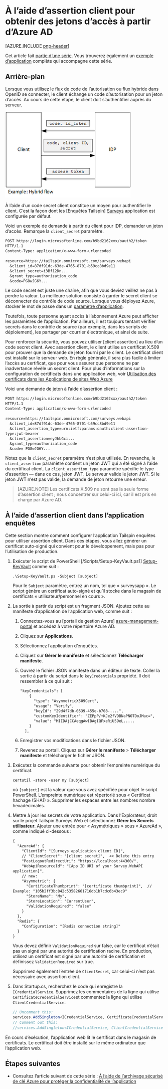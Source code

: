 <properties
   pageTitle="À l’aide d’assertion client pour obtenir des jetons d’accès à partir d’Azure AD | Microsoft Azure"
   description="Comment utiliser assertion client pour obtenir des jetons d’accès à partir d’Azure AD."
   services=""
   documentationCenter="na"
   authors="MikeWasson"
   manager="roshar"
   editor=""
   tags=""/>

<tags
   ms.service="guidance"
   ms.devlang="dotnet"
   ms.topic="article"
   ms.tgt_pltfrm="na"
   ms.workload="na"
   ms.date="05/23/2016"
   ms.author="mwasson"/>

# <a name="using-client-assertion-to-get-access-tokens-from-azure-ad"></a>À l’aide d’assertion client pour obtenir des jetons d’accès à partir d’Azure AD

[AZURE.INCLUDE [pnp-header](../../includes/guidance-pnp-header-include.md)]

Cet article fait [partie d’une série]. Vous trouverez également un [exemple d’application] complète qui accompagne cette série.

## <a name="background"></a>Arrière-plan

Lorsque vous utilisez le flux de code de l’autorisation ou flux hybride dans OpenID se connecter, le client échange un code d’autorisation pour un jeton d’accès. Au cours de cette étape, le client doit s’authentifier auprès du serveur.

![Secret client](media/guidance-multitenant-identity/client-secret.png)

À l’aide d’un code secret client constitue un moyen pour authentifier le client. C’est la façon dont les [Enquêtes Tailspin] [ Surveys] application est configurée par défaut.

Voici un exemple de demande à partir du client pour IDP, demander un jeton d’accès. Remarque la `client_secret` paramètre.

```
POST https://login.microsoftonline.com/b9bd2162xxx/oauth2/token HTTP/1.1
Content-Type: application/x-www-form-urlencoded

resource=https://tailspin.onmicrosoft.com/surveys.webapi
  &client_id=87df91dc-63de-4765-8701-b59cc8bd9e11
  &client_secret=i3Bf12Dn...
  &grant_type=authorization_code
  &code=PG8wJG6Y...
```

Le code secret est juste une chaîne, afin que vous deviez veillez ne pas à perdre la valeur. La meilleure solution consiste à garder le secret client se déconnecter de contrôle de code source. Lorsque vous déployez Azure, stocker le mot de passe dans un [paramètre d’application][configure-web-app].

Toutefois, toute personne ayant accès à l’abonnement Azure peut afficher les paramètres de l’application. Par ailleurs, il est toujours tentant vérifier secrets dans le contrôle de source (par exemple, dans les scripts de déploiement), les partager par courrier électronique, et ainsi de suite.

Pour renforcer la sécurité, vous pouvez utiliser [client assertion] au lieu d’un code secret client. Avec assertion client, le client utilise un certificat X.509 pour prouver que la demande de jeton fourni par le client. Le certificat client est installé sur le serveur web. En règle générale, il sera plus facile à limiter l’accès au certificat, que pour vous assurer que personne ne par inadvertance révèle un secret client. Pour plus d’informations sur la configuration de certificats dans une application web, voir [Utilisation des certificats dans les Applications de sites Web Azure][using-certs-in-websites]

Voici une demande de jeton à l’aide d’assertion client :

```
POST https://login.microsoftonline.com/b9bd2162xxx/oauth2/token HTTP/1.1
Content-Type: application/x-www-form-urlencoded

resource=https://tailspin.onmicrosoft.com/surveys.webapi
  &client_id=87df91dc-63de-4765-8701-b59cc8bd9e11
  &client_assertion_type=urn:ietf:params:oauth:client-assertion-type:jwt-bearer
  &client_assertion=eyJhbGci...
  &grant_type=authorization_code
  &code= PG8wJG6Y...
```

Notez que la `client_secret` paramètre n’est plus utilisée. En revanche, le `client_assertion` paramètre contient un jeton JWT qui a été signé à l’aide du certificat client. La `client_assertion_type` paramètre spécifie le type d’assertion &mdash; dans ce cas, jeton JWT. Le serveur valide le jeton JWT. Si le jeton JWT n’est pas valide, la demande de jeton retourne une erreur.

> [AZURE.NOTE] Les certificats X.509 ne sont pas la seule forme d’assertion client ; nous concentrer sur celui-ci ici, car il est pris en charge par Azure AD.

## <a name="using-client-assertion-in-the-surveys-application"></a>À l’aide d’assertion client dans l’application enquêtes

Cette section montre comment configurer l’application Tailspin enquêtes pour utiliser assertion client. Dans ces étapes, vous allez générer un certificat auto-signé qui convient pour le développement, mais pas pour l’utilisation de production.

1. Exécuter le script de PowerShell [/Scripts/Setup-KeyVault.ps1] [ Setup-KeyVault] comme suit :

    ```
    .\Setup-KeyVault.ps -Subject [subject]
    ```

    Pour le `Subject` paramètre, entrez un nom, tel que « surveysapp ». Le script génère un certificat auto-signé et qu’il stocke dans le magasin de certificats « utilisateur/personnel en cours ».

2. La sortie à partir du script est un fragment JSON. Ajoutez cette au manifeste d’application de l’application web, comme suit :

    1. Connectez-vous au [portail de gestion Azure] [ azure-management-portal] et accédez à votre répertoire Azure AD.

    2. Cliquez sur **Applications**.

    3. Sélectionnez l’application d’enquêtes.

    4.  Cliquez sur **Gérer le manifeste** et sélectionnez **Télécharger manifeste**.

    5.  Ouvrez le fichier JSON manifeste dans un éditeur de texte. Coller la sortie à partir du script dans le `keyCredentials` propriété. Il doit ressembler à ce qui suit :

        ```    
        "keyCredentials": [
            {
              "type": "AsymmetricX509Cert",
              "usage": "Verify",
              "keyId": "29d4f7db-0539-455e-b708-....",
              "customKeyIdentifier": "ZEPpP/+KJe2fVDBNaPNOTDoJMac=",
              "value": "MIIDAjCCAeqgAwIBAgIQFxeRiU59eL.....
            }
          ],
         ```

    6.  Enregistrer vos modifications dans le fichier JSON.

    7.  Revenez au portail. Cliquez sur **Gérer le manifeste** > **Télécharger manifeste** et télécharger le fichier JSON.

3. Exécutez la commande suivante pour obtenir l’empreinte numérique du certificat.

    ```
    certutil -store -user my [subject]
    ```

    où `[subject]` est la valeur que vous avez spécifiée pour objet le script PowerShell. L’empreinte numérique est répertorié sous « Certificat hachage (SHA1) ». Supprimer les espaces entre les nombres nombre hexadécimales.

4. Mettre à jour les secrets de votre application. Dans l’Explorateur, droit sur le projet Tailspin.Surveys.Web et sélectionnez **Gérer les Secrets utilisateur**. Ajouter une entrée pour « Asymétriques » sous « AzureAd », comme indiqué ci-dessous :

    ```
    {
      "AzureAd": {
        "ClientId": "[Surveys application client ID]",
        // "ClientSecret": "[client secret]",  << Delete this entry
        "PostLogoutRedirectUri": "https://localhost:44300/",
        "WebApiResourceId": "[App ID URI of your Survey.WebAPI application]",
        // new:
        "Asymmetric": {
          "CertificateThumbprint": "[certificate thumbprint]",  // Example: "105b2ff3bc842c53582661716db1b7cdc6b43ec9"
          "StoreName": "My",
          "StoreLocation": "CurrentUser",
          "ValidationRequired": "false"
        }
      },
      "Redis": {
        "Configuration": "[Redis connection string]"
      }
    }
    ```

    Vous devez définir `ValidationRequired` sur false, car le certificat n’était pas un signé par une autorité de certification racine. En production, utilisez un certificat est signé par une autorité de certification et définissez `ValidationRequired` sur true.

    Supprimez également l’entrée de `ClientSecret`, car celui-ci n’est pas nécessaire avec assertion client.

5. Dans Startup.cs, recherchez le code qui enregistre la `ICredentialService`. Supprimez les commentaires de la ligne qui utilise `CertificateCredentialService`et commentez la ligne qui utilise `ClientCredentialService`:

    ```csharp
    // Uncomment this:
    services.AddSingleton<ICredentialService, CertificateCredentialService>();
    // Comment out this:
    //services.AddSingleton<ICredentialService, ClientCredentialService>();
    ```

En cours d’exécution, l’application web lit le certificat dans le magasin de certificats. Le certificat doit être installé sur le même ordinateur que l’application web.

## <a name="next-steps"></a>Étapes suivantes

- Consultez l’article suivant de cette série : [À l’aide de l’archivage sécurisé de clé Azure pour protéger la confidentialité de l’application][key vault]


<!-- Links -->
[configure-web-app]: ../app-service-web/web-sites-configure.md
[azure-management-portal]: https://manage.windowsazure.com
[assertion client]: https://tools.ietf.org/html/rfc7521
[key vault]: guidance-multitenant-identity-keyvault.md
[Setup-KeyVault]: https://github.com/Azure-Samples/guidance-identity-management-for-multitenant-apps/blob/master/scripts/Setup-KeyVault.ps1
[Surveys]: guidance-multitenant-identity-tailspin.md
[using-certs-in-websites]: https://azure.microsoft.com/blog/using-certificates-in-azure-websites-applications/
[partie d’une série]: guidance-multitenant-identity.md
[exemple d’application]: https://github.com/Azure-Samples/guidance-identity-management-for-multitenant-apps
